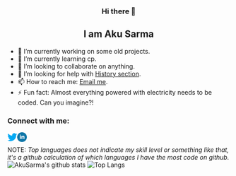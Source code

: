 <div align="center">
  <h3>Hi there 👋</h3>
    <h2>I am Aku Sarma</h2>
</div>

- 🔭 I’m currently working on some old projects.
- 🌱 I’m currently learning cp.
- 👯 I’m looking to collaborate on anything.
- 🤔 I’m looking for help with [History section](https://github.com/AkuSarma/Calculator "AkuSarma/Calculator").
- 📫 How to reach me: <a href="mailto:akusarma17022gmail.com">Email me</a>.<br>
- ⚡ Fun fact: Almost everything powered with electricity needs to be coded. Can you imagine?!

### Connect with me:

[<img align="left" alt="Twitter" width="22px" src="images/twitter.png" />][twitter]
[<img align="left" alt="LinkedIn" width="22px" src="images/linkedin.png" />][linkedin]

[twitter]: https://twitter.com/AkuSarma
[linkedin]: https://www.linkedin.com/in/akusarma
<br/>

NOTE: *Top languages does not indicate my skill level or something like that, it's a github calculation of which languages I have the most code on github.*
<br>
![AkuSarma's github stats](https://github-readme-stats.vercel.app/api?username=AkuSarma&show_icons=true&count_private=true&theme=radical)
![Top Langs](https://github-readme-stats.vercel.app/api/top-langs/?username=AkuSarma&theme=radical)
